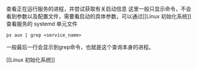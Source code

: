 查看正在运行服务的进程，并尝试获取有关启动信息
这里一般只显示命令，不会看到参数以及配置文件，需要看启动的具体参数，可以通过[[Linux 初始化系统]]查看服务的 systemd 单元文件

```shell
ps aux | grep <service_name>
```

一般最后一行会显示到grep命令，也就是这个查询本身的进程。

[[Linux 初始化系统]]